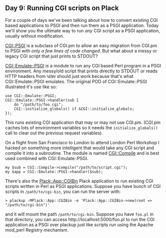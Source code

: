 ## Day 9: Running CGI scripts on Plack

For a couple of days we've been talking about how to convert existing CGI based applications to PSGI and then run them as a PSGI application. Today we'll show you the ultimate way to run *any* CGI script as a PSGI application, usually without modification.

[CGI::PSGI](http://search.cpan.org/perldoc?CGI::PSGI) is a subclass of CGI.pm to allow an easy migration from CGI.pm to PSGI with only *a few lines of code changed*. But what about a messy or legacy CGI script that just prints to STDOUT?

[CGI::Emulate::PSGI](http://search.cpan.org/perldoc?CGI::Emulate::PSGI) is a module to run any CGI based Perl program in a PSGI environment. Any messy/old script that prints directly to STDOUT or reads HTTP headers from `%ENV` should just work because that's what CGI::Emulate::PSGI emulates. The original POD of CGI::Emulate::PSGI illustrated it's use like so:

    use CGI::Emulate::PSGI;
    CGI::Emulate::PSGI->handler(sub {
        do "/path/to/foo.cgi";
        CGI::initialize_globals() if &CGI::initialize_globals;
    });

This runs existing CGI application that may or may not use CGI.pm. (CGI.pm caches lots of environment variables so it needs the `initialize_globals()` call to clear out the previous request variables).

On a flight from San Francisco to London to attend London Perl Workshop I hacked on something more intelligent that would take any CGI script and compile it into a subroutine. The module is named [CGI::Compile](http://search.cpan.org/perldoc?CGI::Comple) and is best used combined with CGI::Emulate::PSGI.

    my $sub = CGI::Compile->compile("/path/to/script.cgi");
    my $app = CGI::Emulate::PSGI->handler($sub);

There's also the [Plack::App::CGIBin](http://search.cpan.org/perldoc?Plack::App::CGIBin) Plack application to run existing CGI scripts written in Perl as PSGI applications. Suppose you have bunch of CGI scripts in `/path/to/cgi-bin`, you can run the server with:

    > plackup -MPlack::App::CGIBin -e 'Plack::App::CGIBin->new(root => "/path/to/cgi-bin")'

and it will mount the path `/path/to/cgi-bin`. Suppose you have `foo.pl` in that directory, you can access http://localhost:5000/foo.pl to run the CGI application as a PSGI over plackup just like scripts run using the Apache mod_perl Registry mechanism.
